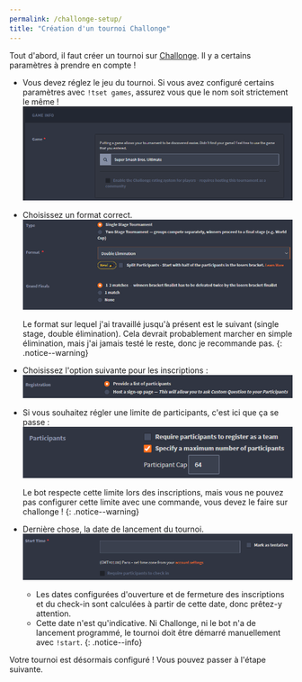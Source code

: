 ```yaml
---
permalink: /challonge-setup/
title: "Création d'un tournoi Challonge"
---
```


Tout d'abord, il faut créer un tournoi sur [Challonge](https://challonge.com). Il y a certains paramètres à prendre en compte !

- Vous devez réglez le jeu du tournoi. Si vous avez configuré certains paramètres avec `!tset games`, assurez vous que le nom soit strictement le même !
  ![](../assets/images/challonge-game.png)

- Choisissez un format correct.
  ![](../assets/images/challonge-format.png)

  Le format sur lequel j'ai travaillé jusqu'à présent est le suivant (single stage, double élimination). Cela devrait probablement marcher en simple élimination, mais j'ai jamais testé le reste, donc je recommande pas.
  {: .notice--warning}

- Choisissez l'option suivante pour les inscriptions :
  ![](../assets/images/challonge-register.png)

- Si vous souhaitez régler une limite de participants, c'est ici que ça se passe :
  ![](../assets/images/challonge-participants.png)

  Le bot respecte cette limite lors des inscriptions, mais vous ne pouvez pas configurer cette limite avec une commande, vous devez le faire sur challonge !
  {: .notice--warning}

- Dernière chose, la date de lancement du tournoi.
  ![](../assets/images/challonge-start-date.png)
  
  - Les dates configurées d'ouverture et de fermeture des inscriptions et du check-in sont calculées à partir de cette date, donc prêtez-y attention.
  - Cette date n'est qu'indicative. Ni Challonge, ni le bot n'a de lancement programmé, le tournoi doit être démarré manuellement avec `!start`.
  {: .notice--info}

Votre tournoi est désormais configuré ! Vous pouvez passer à l'étape suivante.
